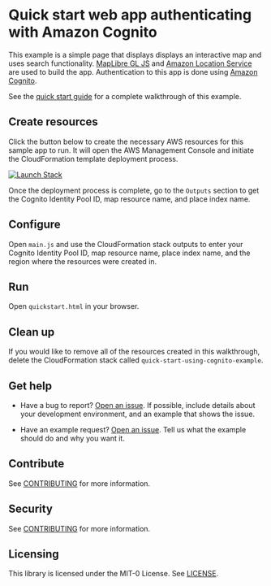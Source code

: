 # Quick start web app authenticating with Amazon Cognito

This example is a simple page that displays displays an interactive map and uses search functionality. [MapLibre GL JS](https://maplibre.org/maplibre-gl-js-docs/api/) and [Amazon Location
Service](https://aws.amazon.com/location) are used to build the app. Authentication to this app is done using [Amazon Cognito](https://aws.amazon.com/cognito/).

See the [quick start guide](https://docs.aws.amazon.com/location/latest/developerguide/getting-started.html) for a complete walkthrough of this example.

## Create resources

Click the button below to create the necessary AWS resources for this sample app to run. It will open the AWS Management Console and initiate the CloudFormation template deployment process.

[![Launch Stack](https://amazon-location-cloudformation-templates.s3.us-west-2.amazonaws.com/cfn-launch-stack-button.svg)](https://console.aws.amazon.com/cloudformation/home?#/stacks/quickcreate?stackName=quick-start-using-cognito-example&templateURL=https://amazon-location-cloudformation-templates.s3.us-west-2.amazonaws.com/samples/quick-start-using-cognito-example/template.yml)

Once the deployment process is complete, go to the `Outputs` section to get the Cognito Identity Pool ID, map resource name, and place index name.

## Configure

Open `main.js` and use the CloudFormation stack outputs to enter your Cognito Identity Pool ID, map resource name, place index name, and the region where the resources were created in.

## Run

Open `quickstart.html` in your browser.

## Clean up

If you would like to remove all of the resources created in this walkthrough, delete the CloudFormation stack called `quick-start-using-cognito-example`.

## Get help

- Have a bug to report? [Open an issue](https://github.com/aws-geospatial/amazon-location-samples-js/issues/new). If possible, include details about your development environment, and an example that shows the issue.

- Have an example request? [Open an issue](https://github.com/aws-geospatial/amazon-location-samples-js/issues/new). Tell us what the example should do and why you want it.

## Contribute

See [CONTRIBUTING](../CONTRIBUTING.md) for more information.

## Security

See [CONTRIBUTING](../CONTRIBUTING.md#security-issue-notifications) for more information.

## Licensing

This library is licensed under the MIT-0 License. See [LICENSE](../LICENSE).
